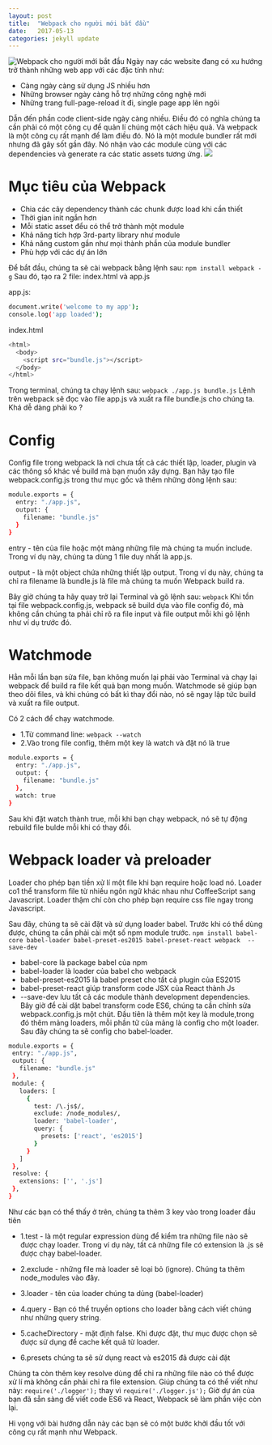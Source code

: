 ```yaml
---
layout: post
title:  "Webpack cho người mới bắt đầu"
date:   2017-05-13
categories: jekyll update
---
```

![Webpack cho người mới bắt đầu](https://www.api2cart.com/wp-content/uploads/2015/04/rest-api.png)
Ngày nay các website đang có xu hướng trở thành những web app với các đặc tính như:

- Càng ngày càng sử dụng JS nhiều hơn
- Những browser ngày càng hỗ trợ những công nghệ mới
- Những trang full-page-reload ít đi, single page app lên ngôi

Dẫn đến phần code client-side ngày càng nhiều. Điều đó có nghĩa chúng ta cần phải có một công cụ để quản lí chúng một cách hiệu quả. Và webpack là một công cụ rất mạnh để làm điều đó. Nó là một module bundler rất mới nhưng đã gây sốt gần đây. Nó nhận vào các module cùng với các dependencies và generate ra các static assets tương ứng.
![](https://viblo.asia/uploads/cd0b337b-c7e0-42a5-844d-72438d6b811b.png)

# Mục tiêu của Webpack
- Chia các cây dependency thành các chunk được load khi cần thiết
- Thời gian init ngắn hơn
- Mỗi static asset đểu có thể trở thành một module
- Khả năng tích hợp 3rd-party library như module
- Khả năng custom gần như mọi thành phần của module bundler
- Phù hợp với các dự án lớn

Để bắt đầu, chúng ta sẽ cài webpack bằng lệnh sau:
`npm install webpack -g`
Sau đó, tạo ra 2 file: index.html và app.js

app.js:
```bash
document.write('welcome to my app');
console.log('app loaded');
```
index.html
```bash
<html>
  <body>
    <script src="bundle.js"></script>
  </body>
</html>
```

Trong terminal, chúng ta chạy lệnh sau:
`webpack ./app.js bundle.js`
Lệnh trên webpack sẽ đọc vào file app.js và xuất ra file bundle.js cho chúng ta. Khá dễ dàng phải ko ?

# Config
Config file trong webpack là nơi chưa tất cả các thiết lập, loader, plugin và các thông số khác về build mà bạn muốn xây dựng. Bạn hãy tạo file webpack.config.js trong thư mục gốc và thêm những dòng lệnh sau:
```bash
module.exports = {
  entry: "./app.js",
  output: {
    filename: "bundle.js"
  }
}
```
entry - tên của file hoặc một mảng những file mà chúng ta muốn include. Trong ví dụ này, chúng ta dùng 1 file duy nhất là app.js.

output - là một object chứa những thiết lập output. Trong ví dụ này, chúng ta chỉ ra filename là bundle.js là file mà chúng ta muốn Webpack build ra.

Bây giờ chúng ta hãy quay trở lại Terminal và gõ lệnh sau:
`webpack`
Khi tồn tại file webpack.config.js, webpack sẽ build dựa vào file config đó, mà không cần chúng ta phải chỉ rõ ra file input và file output mỗi khi gõ lệnh như ví dụ trước đó.

# Watchmode
Hẳn mỗi lần bạn sửa file, bạn không muốn lại phải vào Terminal và chạy lại webpack để build ra file kết quả bạn mong muốn. Watchmode sẽ giúp bạn theo dõi files, và khi chúng có bất kì thay đổi nào, nó sẽ ngay lập tức build và xuất ra file output.

Có 2 cách để chạy watchmode.
- 1.Từ command line:
`webpack --watch`
- 2.Vào trong file config, thêm một key là watch và đặt nó là true
```bash
module.exports = {
  entry: "./app.js",
  output: {
    filename: "bundle.js"
  },
  watch: true
}
```
Sau khi đặt watch thành true, mỗi khi bạn chạy webpack, nó sẽ tự động rebuild file bulde mỗi khi có thay đổi.

# Webpack loader và preloader
Loader cho phép bạn tiền xử lí một file khi bạn require hoặc load nó. Loader co1 thể transform file từ nhiều ngôn ngữ khác nhau như CoffeeScript sang Javascript. Loader thậm chí còn cho phép bạn require css file ngay trong Javascript.

Sau đây, chúng ta sẽ cài đặt và sử dụng loader babel. Trước khi có thể dùng được, chúng ta cần phải cài một số npm module trước.
`npm install babel-core babel-loader babel-preset-es2015 babel-preset-react webpack  --save-dev`
- babel-core là package babel của npm
- babel-loader là loader của babel cho webpack
- babel-preset-es2015 là babel preset cho tất cả plugin của ES2015
- babel-preset-react giúp transform code JSX của React thành Js
- --save-dev lưu tất cả các module thành development dependencies.
Bây giờ để cài dặt babel transform code ES6, chúng ta cần chỉnh sửa webpack.config.js một chút. Đầu tiên là thêm một key là module,trong đó thêm mảng loaders, mỗi phần tử của mảng là config cho một loader. Sau đây chúng ta sẽ config cho babel-loader.
```bash
module.exports = {
 entry: "./app.js",
 output: {
   filename: "bundle.js"
 },
 module: {
   loaders: [
     {
       test: /\.js$/,
       exclude: /node_modules/,
       loader: 'babel-loader',
       query: {
         presets: ['react', 'es2015']
       }
     }
   ]
 },
 resolve: {
   extensions: ['', '.js']
 },
}
```
Như các bạn có thể thấy ở trên, chúng ta thêm 3 key vào trong loader đầu tiên

- 1.test - là một regular expression dùng để kiểm tra những file nào sẽ được chạy loader. Trong ví dụ này, tất cả những file có extension là .js sẽ được chạy babel-loader.

- 2.exclude - những file mà loader sẽ loại bỏ (ignore). Chúng ta thêm node_modules vào đây.

- 3.loader - tên của loader chúng ta dủng (babel-loader)

- 4.query - Bạn có thể truyền options cho loader bằng cách viết chúng như những query string.

- 5.cacheDirectory - mặt định false. Khi được đặt, thư mục được chọn sẽ được sử dụng để cache kết quả từ loader.

- 6.presets chúng ta sẽ sử dụng react và es2015 đã được cài đặt

Chúng ta còn thêm key resolve dùng để chỉ ra những file nào có thể được xử lí mà không cần phải chỉ ra file extension. Giúp chúng ta có thể viết như này:
`require('./logger');`
thay vì
`require('./logger.js');`
Giờ dự án của bạn đã sẵn sàng để viết code ES6 và React, Webpack sẽ làm phần việc còn lại.

Hi vọng với bài hướng dẫn này các bạn sẽ có một bước khởi đầu tốt với công cụ rất mạnh như Webpack.